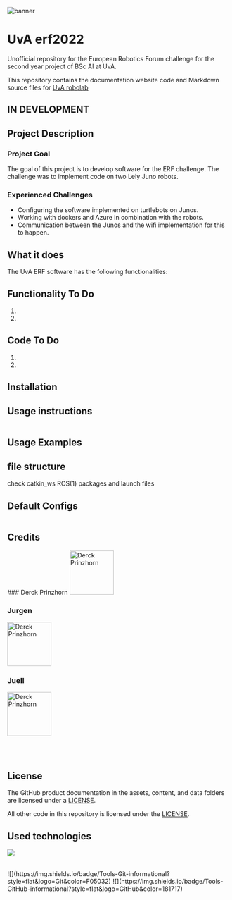 <!---Banner-->
![banner](https://www.uva.nl/binaries/_ht_1561017307337/extralarge/content/gallery/subsites/extranet/huisstijl/logo-regular.jpg)

# UvA erf2022
Unofficial repository for the European Robotics Forum challenge for the second year project of BSc AI at UvA.

This repository contains the documentation website code and Markdown source files for [UvA robolab](https://robolab.science.uva.nl/)
## IN DEVELOPMENT 

## Project Description
### Project Goal
The goal of this project is to develop software for the ERF challenge. The challenge was to implement code on two Lely Juno robots.

<!---[Specific link to another markdown file](docs/CONTRIBUTING.md)-->

### Experienced Challenges
- Configuring the software implemented on turtlebots on Junos.
- Working with dockers and Azure in combination with the robots.
- Communication between the Junos and the wifi implementation for this to happen.

## What it does
The UvA ERF software has the following functionalities:

## Functionality To Do
1. 
2. 
## Code To Do
1.
2.

## Installation

## Usage instructions
```
```
## Usage Examples



## file structure
check catkin_ws ROS(1) packages and launch files


## Default Configs

```
```

## Credits

<p align="left">
### Derck Prinzhorn
<a href="https://www.linkedin.com/in/derckprinzhorn/"><img src="https://avatars.githubusercontent.com/u/73822624?v=4" alt="Derck Prinzhorn" width="100px"/></a>
  
### Jurgen
<a href="https://www.linkedin.com/in/derckprinzhorn/"><img src="https://avatars.githubusercontent.com/u/73822624?v=4" alt="Derck Prinzhorn" width="100px"/></a>
  
### Juell
<a href="https://www.linkedin.com/in/derckprinzhorn/"><img src="https://avatars.githubusercontent.com/u/73822624?v=4" alt="Derck Prinzhorn" width="100px"/></a>
</p>


</br>

</br>

## License

The GitHub product documentation in the assets, content, and data folders are licensed under a [LICENSE](LICENSE).

All other code in this repository is licensed under the [LICENSE](LICENSE-CODE).


## Used technologies

![](https://img.shields.io/badge/Code-Python-informational?style=flat&logo=Python&color=003B57)

</br>
![](https://img.shields.io/badge/Tools-Git-informational?style=flat&logo=Git&color=F05032)
![](https://img.shields.io/badge/Tools-GitHub-informational?style=flat&logo=GitHub&color=181717)
